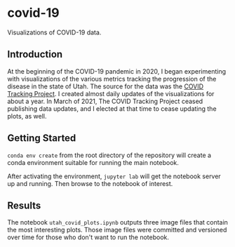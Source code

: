 # covid-19
Visualizations of COVID-19 data.

## Introduction

At the beginning of the COVID-19 pandemic in 2020, I began
experimenting with visualizations of the various metrics tracking
the progression of the disease in the state of Utah. The source
for the data was the [COVID Tracking Project](https://covidtracking.com/).
I created almost daily updates of the visualizations for about a year.
In March of 2021, The COVID Tracking Project ceased publishing data updates, and I
elected at that time to cease updating the plots, as well.

## Getting Started

`conda env create` from the root directory of the repository will
create a conda environment suitable for running the main notebook.

After activating the environment, `jupyter lab` will get the notebook
server up and running. Then browse to the notebook of interest.

## Results

The notebook `utah_covid_plots.ipynb` outputs three image files that contain
the most interesting plots. Those image files
were committed and versioned over time for those who don't want to run
the notebook.
